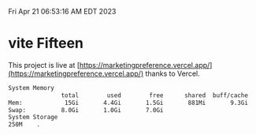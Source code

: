 Fri Apr 21 06:53:16 AM EDT 2023

# vite Fifteen


This project is live at [https://marketingpreference.vercel.app/](https://marketingpreference.vercel.app/) thanks to Vercel.

```bash
System Memory
               total        used        free      shared  buff/cache   available
Mem:            15Gi       4.4Gi       1.5Gi       881Mi       9.3Gi       9.6Gi
Swap:          8.0Gi       1.0Gi       7.0Gi
System Storage
250M	.
